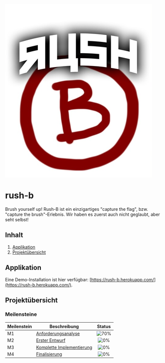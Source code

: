 ![titelbild](doc/img/img.png)

# rush-b
Brush yourself up! Rush-B ist ein einzigartiges "capture the flag", bzw. "capture the brush"-Erlebnis. Wir haben es zuerst auch nicht geglaubt, aber seht selbst!


## Inhalt
1. [Applikation](#applikation)
2. [Projektübersicht](#projektübersicht)

## Applikation
Eine Demo-Installation ist hier verfügbar: [https://rush-b.herokuapp.com/](https://rush-b.herokuapp.com/).

## Projektübersicht
### Meilensteine
| Meilenstein | Beschreibung                                                           | Status |
|----|------------------------------------------------------------------------|:-------------:|
| M1  | [Anforderungsanalyse](doc/M1.md)                | ![70%](https://progress-bar.dev/70)           |
| M2  | [Erster Entwurf](doc/M2.md)                                    |  ![0%](https://progress-bar.dev/0)           |
| M3  | [Komplette Implementierung](doc/M3.md)                |  ![0%](https://progress-bar.dev/0)           |
| M4  | [Finalisierung](doc/M4.md)                              | ![0%](https://progress-bar.dev/0)           |
